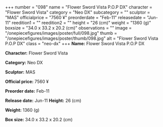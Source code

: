 +++
number = "098"
name = "Flower Sword Vista P.O.P DX"
character = "Flower Sword Vista"
category = "Neo DX"
subcategory = ""
sculptor = "MAS"
officialprice = "7560 ¥"
preorderdate = "Feb-11"
releasedate = "Jun-11"
reedition1 = ""
reedition2 = ""
height = "26 (cm)"
weight = "1360 (g)"
boxsize = "34.0 x 33.2 x 20.2 (cm)"
observations = ""
image = "/onepiecefigures/images/poster/full/098.jpg"
thumb = "/onepiecefigures/images/poster/thumb/098.jpg"
alt = "Flower Sword Vista P.O.P DX"
class = "neo-dx"
+++
**Name:** Flower Sword Vista P.O.P DX

**Character:** Flower Sword Vista

**Category:** Neo DX 

**Sculptor:** MAS

**Official price:** 7560 ¥

**Preorder date:** Feb-11

**Release date:** Jun-11
**Height:** 26 (cm)

**Weight:** 1360 (g)

**Box size:** 34.0 x 33.2 x 20.2 (cm)


